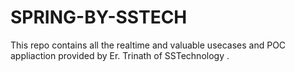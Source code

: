 # SPRING-BY-SSTECH
This repo contains all the realtime and valuable usecases and POC appliaction provided by Er. Trinath of SSTechnology .
